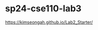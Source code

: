 # sp24-cse110-lab3

[https://kimseongah.github.io/Lab2_Starter/
](https://kimseongah.github.io/sp24-cse110-lab3/)
